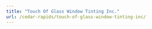 ```yaml
---
title: "Touch Of Glass Window Tinting Inc."
url: /cedar-rapids/touch-of-glass-window-tinting-inc/
---
```

